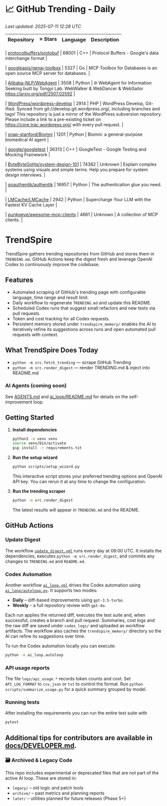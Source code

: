 <!-- TRENDING_START -->
# 📈 GitHub Trending - Daily

_Last updated: 2025-07-11 12:28 UTC_

| Repository | ⭐ Stars | Language | Description |
|------------|--------:|----------|-------------|

| [protocolbuffers/protobuf](https://github.com/protocolbuffers/protobuf) | 68001 | C++ | Protocol Buffers - Google's data interchange format |

| [googleapis/genai-toolbox](https://github.com/googleapis/genai-toolbox) | 5327 | Go | MCP Toolbox for Databases is an open source MCP server for databases. |

| [Alibaba-NLP/WebAgent](https://github.com/Alibaba-NLP/WebAgent) | 3508 | Python | 🌐 WebAgent for Information Seeking built by Tongyi Lab: WebWalker & WebDancer & WebSailor https://arxiv.org/pdf/2507.02592 |

| [WordPress/wordpress-develop](https://github.com/WordPress/wordpress-develop) | 2914 | PHP | WordPress Develop, Git-ified. Synced from git://develop.git.wordpress.org/, including branches and tags! This repository is just a mirror of the WordPress subversion repository. Please include a link to a pre-existing ticket on https://core.trac.wordpress.org/ with every pull request. |

| [snap-stanford/Biomni](https://github.com/snap-stanford/Biomni) | 1201 | Python | Biomni: a general-purpose biomedical AI agent |

| [google/googletest](https://github.com/google/googletest) | 36313 | C++ | GoogleTest - Google Testing and Mocking Framework |

| [ByteByteGoHq/system-design-101](https://github.com/ByteByteGoHq/system-design-101) | 74382 | Unknown | Explain complex systems using visuals and simple terms. Help you prepare for system design interviews. |

| [goauthentik/authentik](https://github.com/goauthentik/authentik) | 16957 | Python | The authentication glue you need. |

| [LMCache/LMCache](https://github.com/LMCache/LMCache) | 2942 | Python | Supercharge Your LLM with the Fastest KV Cache Layer |

| [punkpeye/awesome-mcp-clients](https://github.com/punkpeye/awesome-mcp-clients) | 4661 | Unknown | A collection of MCP clients. |
<!-- TRENDING_END -->

# TrendSpire

TrendSpire gathers trending repositories from GitHub and stores them in `TRENDING.md`. GitHub Actions keep the digest fresh and leverage OpenAI Codex to continuously improve the codebase.

## Features

- Automated scraping of GitHub's trending page with configurable language, time range and result limit.
- Daily workflow to regenerate `TRENDING.md` and update this README.
- Scheduled Codex runs that suggest small refactors and new tests via pull requests.
- Token and cost tracking for all Codex requests.
- Persistent memory stored under `trendspire_memory/` enables the AI to
  iteratively refine its suggestions across runs and open automated pull
  requests with context.

## What TrendSpire Does Today

- `python -m src.fetch_trending` — scrape GitHub Trending
- `python -m src.render_digest` — render TRENDING.md & inject into README.md

### AI Agents (coming soon)
See [AGENTS.md](./AGENTS.md) and [ai_loop/README.md](./ai_loop/README.md) for details on the self-improvement loop.

## Getting Started

1. **Install dependencies**
   ```bash
   python3 -m venv venv
   source venv/bin/activate
   pip install -r requirements.txt
   ```

2. **Run the setup wizard**
   ```bash
   python scripts/setup_wizard.py
   ```
   This interactive script stores your preferred trending options and OpenAI API key.
   You can rerun it at any time to change the configuration.

3. **Run the trending scraper**
   ```bash
   python -m src.render_digest
   ```
   The latest results will appear in `TRENDING.md` and the README.


## GitHub Actions

### Update Digest

The workflow [`update_digest.yml`](.github/workflows/update_digest.yml) runs every day at 08:00 UTC. It installs the dependencies, executes `python -m src.render_digest`, and commits any changes to `TRENDING.md` and `README.md`.

### Codex Automation

Another workflow [`ai_loop.yml`](.github/workflows/ai_loop.yml) drives the Codex automation using [`ai_loop/autoloop.py`](ai_loop/autoloop.py). It supports two modes:

- **Daily** – diff-based improvements using `gpt-3.5-turbo`.
- **Weekly** – a full repository review with `gpt-4o`.

Each run applies the returned diff, executes the test suite and, when successful, creates a branch and pull request. Summaries, cost logs and the raw diff are saved under `codex_logs/` and uploaded as workflow artifacts. The workflow also caches the `trendspire_memory/` directory so the AI can refine its suggestions over time.

To run the Codex automation locally you can execute:

```bash
python -m ai_loop.autoloop
```

### API usage reports

The file `logs/api_usage.*` records token counts and cost. Set `API_LOG_FORMAT`
to `csv`, `json` or `txt` to control the format. Run `python
scripts/summarize_usage.py` for a quick summary grouped by model.

### Running tests

After installing the requirements you can run the entire test suite with

```bash
pytest
```

Additional tips for contributors are available in
[docs/DEVELOPER.md](docs/DEVELOPER.md).
---

### 🗃 Archived & Legacy Code

This repo includes experimental or deprecated files that are not part of the active AI loop. These are stored in:

- `legacy/` – old logic and patch tools
- `archive/` – past metrics and planning reports
- `later/` – utilities planned for future releases (Phase 5+)
